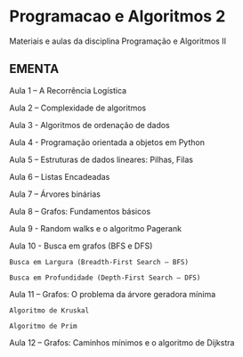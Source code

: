 # Programacao e Algoritmos 2
Materiais e aulas da disciplina Programação e Algoritmos II

EMENTA
-------

Aula 1 – A Recorrência Logística

Aula 2 – Complexidade de algoritmos

Aula 3 - Algoritmos de ordenação de dados

Aula 4 - Programação orientada a objetos em Python

Aula 5 – Estruturas de dados lineares: Pilhas, Filas

Aula 6 – Listas Encadeadas

Aula 7 – Árvores binárias

Aula 8 – Grafos: Fundamentos básicos

Aula 9 - Random walks e o algoritmo Pagerank

Aula 10 - Busca em grafos (BFS e DFS)

    Busca em Largura (Breadth-First Search – BFS)

    Busca em Profundidade (Depth-First Search – DFS)

Aula 11 – Grafos: O problema da árvore geradora mínima

    Algoritmo de Kruskal

    Algoritmo de Prim

Aula 12 – Grafos: Caminhos mínimos e o algoritmo de Dijkstra
